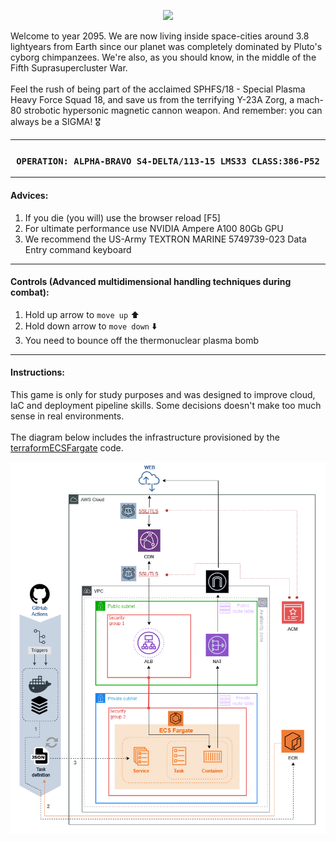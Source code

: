 <p align="center">
  <img src="https://d1ixaj5zmrbjkd.cloudfront.net/image-git.png">
</p>

Welcome to year 2095. We are now living inside space-cities around 3.8 lightyears from Earth since our planet was completely dominated by Pluto's cyborg chimpanzees. We're also, as you should know, in the middle of the Fifth Suprasupercluster War.</br>
  </br>
Feel the rush of being part of the acclaimed SPHFS/18 - Special Plasma Heavy Force Squad 18, and save us from the terrifying Y-23A Zorg, a mach-80 strobotic hypersonic magnetic cannon weapon. And remember: you can always be a SIGMA! :medal_military:

---                                                             
### <p align="center"> `OPERATION: ALPHA-BRAVO S4-DELTA/113-15 LMS33 CLASS:386-P52` </p>
---                                                            
#### Advices:

1. If you die (you will) use the browser reload [F5]
2. For ultimate performance use NVIDIA Ampere A100 80Gb GPU
3. We recommend the US-Army TEXTRON MARINE 5749739-023 Data Entry command keyboard
---
#### Controls (Advanced multidimensional handling techniques during combat): 

1. Hold up arrow to `move up` :arrow_up:
2. Hold down arrow to `move down` :arrow_down:
3. You need to bounce off the thermonuclear plasma bomb
----------
#### Instructions:

This game is only for study purposes and was designed to improve cloud, IaC and deployment pipeline skills. Some decisions doesn't make too much sense in real environments.</br>
</br>
The diagram below includes the infrastructure provisioned by the [terraformECSFargate](https://github.com/gstmoniz/terraformECSFargate) code.

![img](aw.diag.png)